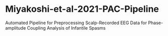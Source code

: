 # Miyakoshi-et-al-2021-PAC-Pipeline
Automated Pipeline for Preprocessing Scalp-Recorded EEG Data for Phase-amplitude Coupling Analysis of Infantile Spasms
